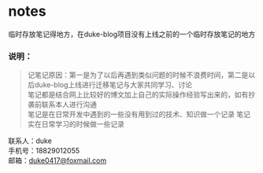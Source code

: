 # notes
临时存放笔记得地方，在duke-blog项目没有上线之前的一个临时存放笔记的地方

### 说明：
> 记笔记原因：第一是为了以后再遇到类似问题的时候不浪费时间，第二是以后duke-blog上线进行迁移笔记与大家共同学习、讨论  
> 笔记都是结合网上比较好的博文加上自己的实际操作经验写出来的，如有抄袭前联系本人进行沟通   
> 笔记是在日常开发中遇到的一些没有用到过的技术、知识做一个记录
> 笔记实在日常学习的时候做一些记录   

联系人：duke  
手机号：18829012055  
邮箱：duke0417@foxmail.com

